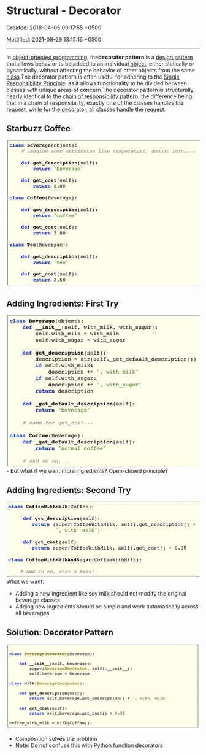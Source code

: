 # Structural - Decorator

Created: 2018-04-05 00:17:55 +0500

Modified: 2021-08-29 13:15:15 +0500

---

In [object-oriented programming](https://en.wikipedia.org/wiki/Object-oriented_programming), the**decorator pattern** is a [design pattern](https://en.wikipedia.org/wiki/Design_pattern_(computer_science)) that allows behavior to be added to an individual [object](https://en.wikipedia.org/wiki/Object_(computer_science)), either statically or dynamically, without affecting the behavior of other objects from the same [class](https://en.wikipedia.org/wiki/Class_(computer_science)).The decorator pattern is often useful for adhering to the [Single Responsibility Principle](https://en.wikipedia.org/wiki/Single_responsibility_principle), as it allows functionality to be divided between classes with unique areas of concern.The decorator pattern is structurally nearly identical to the [chain of responsibility pattern](https://en.wikipedia.org/wiki/Chain_of_responsibility_pattern), the difference being that in a chain of responsibility, exactly one of the classes handles the request, while for the decorator, all classes handle the request.

## Starbuzz Coffee

![image](media/Structural---Decorator-image1.jpg)

## Adding Ingredients: First Try

![image](media/Structural---Decorator-image2.jpg)-  But what if we want more ingredients? Open-closed principle?

## Adding Ingredients: Second Try

![image](media/Structural---Decorator-image3.jpg)
What we want:

- Adding a new ingredient like soy milk should not modify the original beverage classes
- Adding new ingredients should be simple and work automatically across all beverages

## Solution: Decorator Pattern

![image](media/Structural---Decorator-image4.jpg)

- Composition solves the problem
- Note: Do not confuse this with Python function decorators
